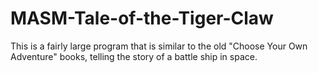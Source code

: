 # MASM-Tale-of-the-Tiger-Claw
This is a fairly large program that is similar to the old "Choose Your Own Adventure" books, telling the story of a battle ship in space.
